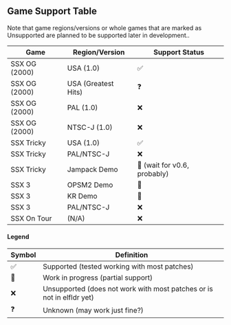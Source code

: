 ## Game Support Table

Note that game regions/versions or whole games that are marked as Unsupported are planned to be supported later in
development..

| Game          | Region/Version      | Support Status                |
|---------------|---------------------|-------------------------------|
| SSX OG (2000) | USA (1.0)           | ✅                             |
| SSX OG (2000) | USA (Greatest Hits) | ❓                             |
| SSX OG (2000) | PAL (1.0)           | ❌                             |
| SSX OG (2000) | NTSC-J (1.0)        | ❌                             |
| SSX Tricky    | USA (1.0)           | ✅                             |
| SSX Tricky    | PAL/NTSC-J          | ❌                             |
| SSX Tricky    | Jampack Demo        | 🧩️ (wait for v0.6, probably) |
| SSX 3         | OPSM2 Demo          | 🧩️                           |
| SSX 3         | KR Demo             | 🧩                            |
| SSX 3         | PAL/NTSC-J          | ❌                             |
| SSX On Tour   | (N/A)               | ❌                             |

#### Legend

| Symbol | Definition                                                            |
|--------|-----------------------------------------------------------------------|
| ✅️     | Supported (tested working with most patches)                          |
| 🧩️    | Work in progress (partial support)                                    |
| ❌️     | Unsupported (does not work with most patches or is not in elfldr yet) |
| ❓      | Unknown (may work just fine?)                                         |
